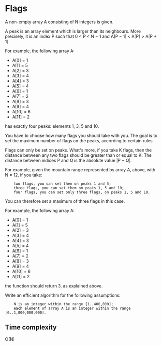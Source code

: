 # Flags

A non-empty array A consisting of N integers is given.

A peak is an array element which is larger than its neighbours. More precisely, it is an index P such that 0 < P < N − 1 and A[P − 1] < A[P] > A[P + 1].

For example, the following array A:
   - A[0] = 1
   - A[1] = 5
   - A[2] = 3
   - A[3] = 4
   - A[4] = 3
   - A[5] = 4
   - A[6] = 1
   - A[7] = 2
   - A[8] = 3
   - A[9] = 4
   - A[10] = 6
   - A[11] = 2

has exactly four peaks: elements 1, 3, 5 and 10.

You have to choose how many flags you should take with you. The goal is to set the maximum number of flags on the peaks, according to certain rules.

Flags can only be set on peaks. What's more, if you take K flags, then the distance between any two flags should be greater than or equal to K. The distance between indices P and Q is the absolute value |P − Q|.

For example, given the mountain range represented by array A, above, with N = 12, if you take:

        two flags, you can set them on peaks 1 and 5;
        three flags, you can set them on peaks 1, 5 and 10;
        four flags, you can set only three flags, on peaks 1, 5 and 10.

You can therefore set a maximum of three flags in this case.


For example, the following array A:
   - A[0] = 1
   - A[1] = 5
   - A[2] = 3
   - A[3] = 4
   - A[4] = 3
   - A[5] = 4
   - A[6] = 1
   - A[7] = 2
   - A[8] = 3
   - A[9] = 4
   - A[10] = 6
   - A[11] = 2


the function should return 3, as explained above.

Write an efficient algorithm for the following assumptions:

        N is an integer within the range [1..400,000];
        each element of array A is an integer within the range [0..1,000,000,000].
        
## Time complexity 
O(N) 
